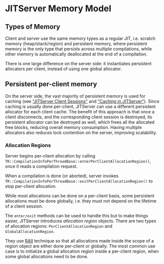 <!--
Copyright (c) 2018, 2021 IBM Corp. and others

This program and the accompanying materials are made available under
the terms of the Eclipse Public License 2.0 which accompanies this
distribution and is available at https://www.eclipse.org/legal/epl-2.0/
or the Apache License, Version 2.0 which accompanies this distribution and
is available at https://www.apache.org/licenses/LICENSE-2.0.

This Source Code may also be made available under the following
Secondary Licenses when the conditions for such availability set
forth in the Eclipse Public License, v. 2.0 are satisfied: GNU
General Public License, version 2 with the GNU Classpath
Exception [1] and GNU General Public License, version 2 with the
OpenJDK Assembly Exception [2].

[1] https://www.gnu.org/software/classpath/license.html
[2] https://openjdk.org/legal/assembly-exception.html

SPDX-License-Identifier: EPL-2.0 OR Apache-2.0 OR GPL-2.0 WITH Classpath-exception-2.0 OR LicenseRef-GPL-2.0 WITH Assembly-exception
-->

# JITServer Memory Model

## Types of Memory

Client and server use the same memory types as a regular JIT, i.e. scratch memory (heap/stack/region) and persistent memory, where persistent memory is the only type that persists across multiple compilations, while other memory is automatically deallocated at the end of a compilation.

There is one large difference on the server side: it instantiates persistent allocators per client, instead of using one global allocator.

## Persistent per-client memory

On the server side, the vast majority of persistent memory is used for caching (see ["JITServer Client Sessions"](ClientSession.md) and ["Caching in JITServer"](Caching.md)). Since caching is usually done per-client, JITServer can use a different persistent allocator for each client cache. The benefit of this approach is that once a client disconnects, and the corresponding client session is destroyed, its persistent allocator can be destroyed as well, which frees all the allocated free blocks, reducing overall memory consumption. Having multiple allocators also reduces lock contention on the server, improving scalability.

### Allocation Regions

Server begins per-client allocation by calling `TR::CompilationInfoPerThreadBase::enterPerClientAllocationRegion()`,
once it reads a compilation request.

When a compilation is done (or aborted), server invokes `TR::CompilationInfoPerThreadBase::exitPerClientAllocationRegion()` to stop
per-client allocation.

While most allocations can be done on a per-client basis, some persistent allocations
must be done globally, i.e. they must not depend on the lifetime of a client session.

The `enter/exit` methods can be used to handle this but to make things easier, JITServer introduces *allocation region* objects. There are two types of allocation regions: `PerClientAllocationRegion` and `GlobalAllocationRegion`.

They use [RAII](https://en.wikipedia.org/wiki/Resource_acquisition_is_initialization) technique so that all allocations made inside the scope of a region object are either done per-client or globally. The most common use case is to initialize a global allocation region inside a per-client region, when some global allocations need to be done.
